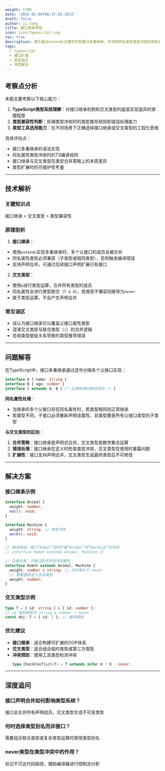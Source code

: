 ```yaml
---
weight: 1700
date: '2025-03-04T08:37:03.207Z'
draft: false
author: zi.Yang
title: 接口继承特性
icon: icon/typescript.svg
toc: true
description: 演示通过extends关键字实现接口多重继承，并说明同名属性类型冲突时的处理规则。接口继承与交叉类型（&）有何本质区别？
tags:
  - typescript
  - 接口扩展
  - 类型组合
  - 冲突解决
---
```


## 考察点分析

本题主要考察以下核心能力：
1. **TypeScript类型系统理解**：对接口继承机制和交叉类型的底层实现差异的掌握程度
2. **类型兼容性判断**：处理类型冲突时的类型推导规则和错误处理能力
3. **类型工具选用能力**：在不同场景下正确选择接口继承或交叉类型的工程化思维

具体评估点：
- 接口多重继承的语法实现
- 同名属性类型冲突时的TS编译规则
- 接口继承与交叉类型在类型合并策略上的本质差异
- 类型扩展时的可维护性考量

---

## 技术解析

### 关键知识点
接口继承 > 交叉类型 > 类型兼容性

### 原理剖析
1. **接口继承**：
- 使用`extends`实现多重继承时，多个父接口的成员会被合并
- 同名属性类型必须兼容（子类型或相同类型），否则触发编译错误
- 支持声明合并，可通过后续接口声明扩展已有接口

2. **交叉类型**：
- 使用`&`进行类型运算，合并所有类型的成员
- 同名属性会进行类型取交（`T & U`），若类型不兼容则推导为`never`
- 属于类型运算，不会产生声明合并

### 常见误区
- 误认为接口继承可以覆盖父接口属性类型
- 混淆交叉类型与联合类型（`|`）的合并逻辑
- 忽视类型层级关系导致的类型推导错误

---

## 问题解答

在TypeScript中，接口多重继承通过逗号分隔多个父接口实现：
```typescript
interface A { name: string }
interface B { age: number }
interface C extends A, B { /* 正确继承A和B的成员 */ }
```

**同名属性处理**：
- 当继承的多个父接口存在同名属性时，若类型相同则正常继承
- 若类型不同，子接口必须重新声明该属性，且类型要是所有父接口类型的子类型

**与交叉类型的区别**：
1. **合并策略**：接口继承是声明式合并，交叉类型是数学集合运算
2. **错误处理**：接口继承在定义时检查类型冲突，交叉类型在使用时暴露问题
3. **扩展性**：接口支持声明合并，交叉类型生成最终类型后不可修改

---

## 解决方案

### 接口继承示例
```typescript
interface Animal { 
  weight: number;
  eat(): void;
}

interface Machine {
  weight: string; // 类型冲突
  work(): void;
}

// 编译错误：接口“Robot”同时扩展“Animal”和“Machine”时冲突
// interface Robot extends Animal, Machine {}

// 正确方案：子接口显式声明冲突属性
interface Robot extends Animal, Machine {
  weight: number & string; // 实际等价于 never
  // 需要重新定义合法类型
  weight: number;
}
```

### 交叉类型示例
```typescript
type T = { id: string } & { id: number };
// id 类型推导为 string & number → never
const obj: T = { id: 1 }; // 编译报错
```

### 优化建议
- **接口继承**：适合构建可扩展的OOP体系
- **交叉类型**：适合组合临时类型或第三方类型
- **冲突预防**：使用工具类型检测冲突
  ```typescript
  type CheckConflict<T> = T extends infer U ? U : never;
  ```

---

## 深度追问

### 接口声明合并如何影响类型系统？
接口会合并所有声明成员，交叉类型生成不可变类型

### 何时选择类型别名而非接口？
需要组合联合类型或复杂类型运算时使用类型别名

### never类型在类型冲突中的作用？
标记不可达代码路径，辅助编译器进行控制流分析